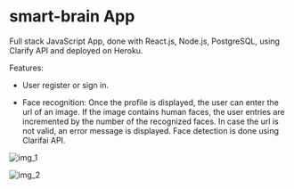 # smart-brain App
Full stack JavaScript App, done with React.js, Node.js, PostgreSQL, using Clarify API and deployed on Heroku.



Features:

- User register or sign in.

- Face recognition: Once the profile is displayed, the user can enter the url of an image. If the image contains human faces, the user entries are incremented by the number of the recognized faces. In case the url is not valid, an error message is displayed. Face detection is done using Clarifai API.



![img_1](https://user-images.githubusercontent.com/69579639/94895392-dde18e00-047a-11eb-8c05-5b683340284f.png)



![img_2](https://user-images.githubusercontent.com/69579639/94895482-0b2e3c00-047b-11eb-82d3-f73938c3f4b3.png)
